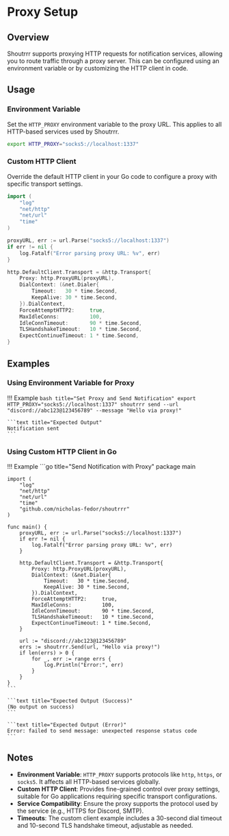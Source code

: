# Proxy Setup

## Overview

Shoutrrr supports proxying HTTP requests for notification services, allowing you to route traffic through a proxy server. This can be configured using an environment variable or by customizing the HTTP client in code.

## Usage

### Environment Variable

Set the `HTTP_PROXY` environment variable to the proxy URL. This applies to all HTTP-based services used by Shoutrrr.

```bash title="Set HTTP_PROXY Environment Variable"
export HTTP_PROXY="socks5://localhost:1337"
```

### Custom HTTP Client

Override the default HTTP client in your Go code to configure a proxy with specific transport settings.

```go title="Configure Custom HTTP Client with Proxy"
import (
    "log"
    "net/http"
    "net/url"
    "time"
)

proxyURL, err := url.Parse("socks5://localhost:1337")
if err != nil {
    log.Fatalf("Error parsing proxy URL: %v", err)
}

http.DefaultClient.Transport = &http.Transport{
    Proxy: http.ProxyURL(proxyURL),
    DialContext: (&net.Dialer{
        Timeout:   30 * time.Second,
        KeepAlive: 30 * time.Second,
    }).DialContext,
    ForceAttemptHTTP2:     true,
    MaxIdleConns:          100,
    IdleConnTimeout:       90 * time.Second,
    TLSHandshakeTimeout:   10 * time.Second,
    ExpectContinueTimeout: 1 * time.Second,
}
```

## Examples

<!-- markdownlint-disable -->
### Using Environment Variable for Proxy

!!! Example
    ```bash title="Set Proxy and Send Notification"
    export HTTP_PROXY="socks5://localhost:1337"
    shoutrrr send --url "discord://abc123@123456789" --message "Hello via proxy!"
    ```

    ```text title="Expected Output"
    Notification sent
    ```

### Using Custom HTTP Client in Go

!!! Example
    ```go title="Send Notification with Proxy"
    package main

    import (
        "log"
        "net/http"
        "net/url"
        "time"
        "github.com/nicholas-fedor/shoutrrr"
    )

    func main() {
        proxyURL, err := url.Parse("socks5://localhost:1337")
        if err != nil {
            log.Fatalf("Error parsing proxy URL: %v", err)
        }

        http.DefaultClient.Transport = &http.Transport{
            Proxy: http.ProxyURL(proxyURL),
            DialContext: (&net.Dialer{
                Timeout:   30 * time.Second,
                KeepAlive: 30 * time.Second,
            }).DialContext,
            ForceAttemptHTTP2:     true,
            MaxIdleConns:          100,
            IdleConnTimeout:       90 * time.Second,
            TLSHandshakeTimeout:   10 * time.Second,
            ExpectContinueTimeout: 1 * time.Second,
        }

        url := "discord://abc123@123456789"
        errs := shoutrrr.Send(url, "Hello via proxy!")
        if len(errs) > 0 {
            for _, err := range errs {
                log.Println("Error:", err)
            }
        }
    }
    ```

    ```text title="Expected Output (Success)"
    (No output on success)
    ```

    ```text title="Expected Output (Error)"
    Error: failed to send message: unexpected response status code
    ```
<!-- markdownlint-restore -->

## Notes

- **Environment Variable**: `HTTP_PROXY` supports protocols like `http`, `https`, or `socks5`. It affects all HTTP-based services globally.
- **Custom HTTP Client**: Provides fine-grained control over proxy settings, suitable for Go applications requiring specific transport configurations.
- **Service Compatibility**: Ensure the proxy supports the protocol used by the service (e.g., HTTPS for Discord, SMTP).
- **Timeouts**: The custom client example includes a 30-second dial timeout and 10-second TLS handshake timeout, adjustable as needed.
